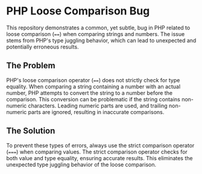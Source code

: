 # PHP Loose Comparison Bug

This repository demonstrates a common, yet subtle, bug in PHP related to loose comparison (`==`) when comparing strings and numbers.  The issue stems from PHP's type juggling behavior, which can lead to unexpected and potentially erroneous results.

## The Problem

PHP's loose comparison operator (`==`) does not strictly check for type equality.  When comparing a string containing a number with an actual number, PHP attempts to convert the string to a number before the comparison. This conversion can be problematic if the string contains non-numeric characters.  Leading numeric parts are used, and trailing non-numeric parts are ignored, resulting in inaccurate comparisons.

## The Solution

To prevent these types of errors, always use the strict comparison operator (`===`) when comparing values. The strict comparison operator checks for both value and type equality, ensuring accurate results.  This eliminates the unexpected type juggling behavior of the loose comparison.